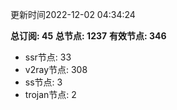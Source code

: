 更新时间2022-12-02 04:34:24

**总订阅: 45**
**总节点: 1237**
**有效节点: 346**
- ssr节点: 33
- v2ray节点: 308
- ss节点: 3
- trojan节点: 2
